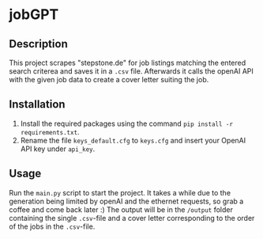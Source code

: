 # jobGPT

## Description

This project scrapes "stepstone.de" for job listings matching the entered search criterea and saves it in a `.csv` file. Afterwards it calls the openAI API with the given job data to create a cover letter suiting the job.

## Installation

1. Install the required packages using the command `pip install -r requirements.txt`.
2. Rename the file `keys_default.cfg` to `keys.cfg` and insert your OpenAI API key under `api_key`.

## Usage

Run the `main.py` script to start the project. It takes a while due to the generation being limited by openAI and the ethernet requests, so grab a coffee and come back later :) The output will be in the `/output` folder containing the single `.csv`-file and a cover letter corresponding to the order of the jobs in the `.csv`-file.
